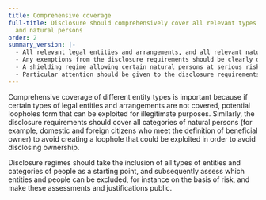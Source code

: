```yaml
---
title: Comprehensive coverage
full-title: Disclosure should comprehensively cover all relevant types of legal entities
  and natural persons
order: 2
summary_version: |-
  - All relevant legal entities and arrangements, and all relevant natural persons (i.e. people), should be included in disclosures.
  - Any exemptions from the disclosure requirements should be clearly defined and justified, and reassessed on an ongoing basis. Information on the basis for exemption should be collected, or the ownership of such entities should be collected elsewhere with comparable levels of quality and access (e.g. for publicly listed companies (PLCs)).
  - A shielding regime allowing certain natural persons at serious risk (e.g. domestic abuse or kidnapping) to restrict the disclosure of certain information should be in place, and should be proportionate and justified.
  - Particular attention should be given to the disclosure requirements relating to specific categories of companies, including state owned enterprises (SOEs) and PLCs listed on exchanges with insufficient disclosure requirements.
---
```


Comprehensive coverage of different entity types is important because if certain types of legal entities and arrangements are not covered, potential loopholes form that can be exploited for illegitimate purposes. Similarly, the disclosure requirements should cover all categories of natural persons (for example, domestic and foreign citizens who meet the definition of beneficial owner) to avoid creating a loophole that could be exploited in order to avoid disclosing ownership.

Disclosure regimes should take the inclusion of all types of entities and categories of people as a starting point, and subsequently assess which entities and people can be excluded, for instance on the basis of risk, and make these assessments and justifications public.
